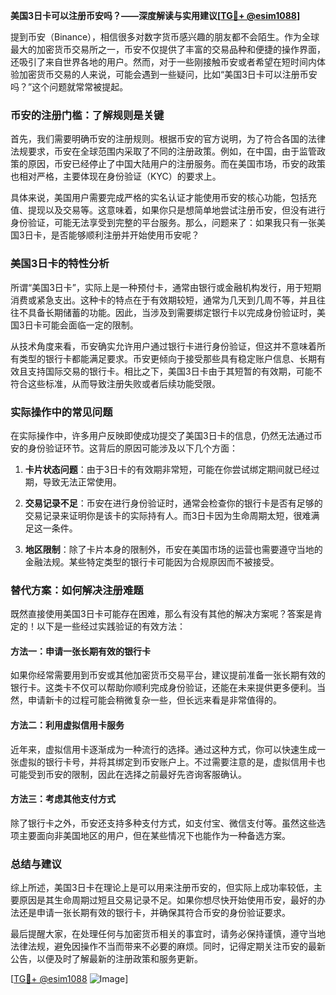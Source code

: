 **美国3日卡可以注册币安吗？——深度解读与实用建议[[TG💪+ @esim1088](https://t.me/s/esim1088)]**

提到币安（Binance），相信很多对数字货币感兴趣的朋友都不会陌生。作为全球最大的加密货币交易所之一，币安不仅提供了丰富的交易品种和便捷的操作界面，还吸引了来自世界各地的用户。然而，对于一些刚接触币安或者希望在短时间内体验加密货币交易的人来说，可能会遇到一些疑问，比如“美国3日卡可以注册币安吗？”这个问题就常常被提起。

### 币安的注册门槛：了解规则是关键

首先，我们需要明确币安的注册规则。根据币安的官方说明，为了符合各国的法律法规要求，币安在全球范围内采取了不同的注册政策。例如，在中国，由于监管政策的原因，币安已经停止了中国大陆用户的注册服务。而在美国市场，币安的政策也相对严格，主要体现在身份验证（KYC）的要求上。

具体来说，美国用户需要完成严格的实名认证才能使用币安的核心功能，包括充值、提现以及交易等。这意味着，如果你只是想简单地尝试注册币安，但没有进行身份验证，可能无法享受到完整的平台服务。那么，问题来了：如果我只有一张美国3日卡，是否能够顺利注册并开始使用币安呢？

### 美国3日卡的特性分析

所谓“美国3日卡”，实际上是一种预付卡，通常由银行或金融机构发行，用于短期消费或紧急支出。这种卡的特点在于有效期较短，通常为几天到几周不等，并且往往不具备长期储蓄的功能。因此，当涉及到需要绑定银行卡以完成身份验证时，美国3日卡可能会面临一定的限制。

从技术角度来看，币安确实允许用户通过银行卡进行身份验证，但这并不意味着所有类型的银行卡都能满足要求。币安更倾向于接受那些具有稳定账户信息、长期有效且支持国际交易的银行卡。相比之下，美国3日卡由于其短暂的有效期，可能不符合这些标准，从而导致注册失败或者后续功能受限。

### 实际操作中的常见问题

在实际操作中，许多用户反映即使成功提交了美国3日卡的信息，仍然无法通过币安的身份验证环节。这背后的原因可能涉及以下几个方面：

1. **卡片状态问题**：由于3日卡的有效期非常短，可能在你尝试绑定期间就已经过期，导致无法正常使用。
   
2. **交易记录不足**：币安在进行身份验证时，通常会检查你的银行卡是否有足够的交易记录来证明你是该卡的实际持有人。而3日卡因为生命周期太短，很难满足这一条件。

3. **地区限制**：除了卡片本身的限制外，币安在美国市场的运营也需要遵守当地的金融法规。某些特定类型的银行卡可能因为合规原因而不被接受。

### 替代方案：如何解决注册难题

既然直接使用美国3日卡可能存在困难，那么有没有其他的解决方案呢？答案是肯定的！以下是一些经过实践验证的有效方法：

#### 方法一：申请一张长期有效的银行卡
如果你经常需要用到币安或其他加密货币交易平台，建议提前准备一张长期有效的银行卡。这类卡不仅可以帮助你顺利完成身份验证，还能在未来提供更多便利。当然，申请新卡的过程可能会稍微复杂一些，但长远来看是非常值得的。

#### 方法二：利用虚拟信用卡服务
近年来，虚拟信用卡逐渐成为一种流行的选择。通过这种方式，你可以快速生成一张虚拟的银行卡号，并将其绑定到币安账户上。不过需要注意的是，虚拟信用卡也可能受到币安的限制，因此在选择之前最好先咨询客服确认。

#### 方法三：考虑其他支付方式
除了银行卡之外，币安还支持多种支付方式，如支付宝、微信支付等。虽然这些选项主要面向非美国地区的用户，但在某些情况下也能作为一种备选方案。

### 总结与建议

综上所述，美国3日卡在理论上是可以用来注册币安的，但实际上成功率较低，主要原因是其生命周期过短且交易记录不足。如果你想尽快开始使用币安，最好的办法还是申请一张长期有效的银行卡，并确保其符合币安的身份验证要求。

最后提醒大家，在处理任何与加密货币相关的事宜时，请务必保持谨慎，遵守当地法律法规，避免因操作不当而带来不必要的麻烦。同时，记得定期关注币安的最新公告，以便及时了解最新的注册政策和服务更新。

[[TG💪+ @esim1088](https://t.me/s/esim1088) ![Image](https://i.postimg.cc/4NQfJmqS/Snipaste-2025-05-13-00-14-12.png)]